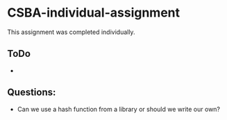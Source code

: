 # CSBA-individual-assignment

This assignment was completed individually.

## ToDo
-

## Questions:
- Can we use a hash function from a library or should we write our own?

